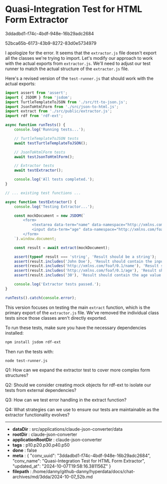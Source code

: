 # Quasi-Integration Test for HTML Form Extractor

3ddadbd1-f74c-4bdf-948e-16b29adc2684

52bca65b-6173-43b9-8272-83d0e5734979

 I apologize for the error. It seems that the `extractor.js` file doesn't export all the classes we're trying to import. Let's modify our approach to work with the actual exports from `extractor.js`. We'll need to adjust our test runner to match the actual structure of the `extractor.js` file.

Here's a revised version of the `test-runner.js` that should work with the actual exports:

```javascript
import assert from 'assert';
import { JSDOM } from 'jsdom';
import TurtleTemplateToJSON from './src/tt-to-json.js';
import JsonToHtmlForm from './src/json-to-html.js';
import extract from './src/public/extractor.js';
import rdf from 'rdf-ext';

async function runTests() {
    console.log('Running tests...');

    // TurtleTemplateToJSON tests
    await testTurtleTemplateToJSON();

    // JsonToHtmlForm tests
    await testJsonToHtmlForm();

    // Extractor tests
    await testExtractor();

    console.log('All tests completed.');
}

// ... existing test functions ...

async function testExtractor() {
    console.log('Testing Extractor...');

    const mockDocument = new JSDOM(`
        <form>
            <textarea data-term="name" data-namespace="http://xmlns.com/foaf/0.1/">John Doe</textarea>
            <input data-term="age" data-namespace="http://xmlns.com/foaf/0.1/" type="number" value="30">
        </form>
    `).window.document;

    const result = await extract(mockDocument);

    assert(typeof result === 'string', 'Result should be a string');
    assert(result.includes('John Doe'), 'Result should contain the input value');
    assert(result.includes('http://xmlns.com/foaf/0.1/name'), 'Result should contain the full predicate URI');
    assert(result.includes('http://xmlns.com/foaf/0.1/age'), 'Result should contain the age predicate');
    assert(result.includes('30'), 'Result should contain the age value');

    console.log('Extractor tests passed.');
}

runTests().catch(console.error);
```

This version focuses on testing the main `extract` function, which is the primary export of the `extractor.js` file. We've removed the individual class tests since those classes aren't directly exported.

To run these tests, make sure you have the necessary dependencies installed:

```bash
npm install jsdom rdf-ext
```

Then run the tests with:

```bash
node test-runner.js
```

Q1: How can we expand the extractor test to cover more complex form structures?

Q2: Should we consider creating mock objects for rdf-ext to isolate our tests from external dependencies?

Q3: How can we test error handling in the extract function?

Q4: What strategies can we use to ensure our tests are maintainable as the extractor functionality evolves?

---

* **dataDir** : src/applications/claude-json-converter/data
* **rootDir** : claude-json-converter
* **applicationRootDir** : claude-json-converter
* **tags** : p10.p20.p30.p40.p50
* **done** : false
* **meta** : {
  "conv_uuid": "3ddadbd1-f74c-4bdf-948e-16b29adc2684",
  "conv_name": "Quasi-Integration Test for HTML Form Extractor",
  "updated_at": "2024-10-07T19:58:16.381156Z"
}
* **filepath** : /home/danny/github-danny/hyperdata/docs/chat-archives/md/3dda/2024-10-07_52b.md